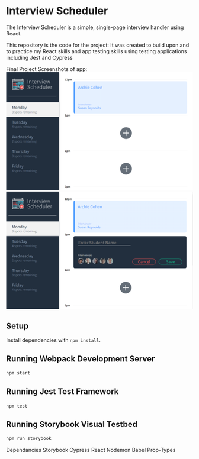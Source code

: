 # Interview Scheduler
The Interview Scheduler is a simple, single-page interview handler using React.

This repository is the code for the project: It was created to build upon and to practice my React skills and app testing skills using testing applications including Jest and Cypress

Final Project 
Screenshots of app:
!["Scheduler Main"](https://raw.githubusercontent.com/gmarkoski/Scheduler-React/149e97f3f19cf3fbc0448c9da696da7b40712af7/Interviewer%20Main.png)
!["Scheduler Add an interview"](https://raw.githubusercontent.com/gmarkoski/Scheduler-React/149e97f3f19cf3fbc0448c9da696da7b40712af7/Interviewer%20Add.png)


## Setup
Install dependencies with `npm install`.

## Running Webpack Development Server
```sh
npm start
```

## Running Jest Test Framework
```sh
npm test
```

## Running Storybook Visual Testbed
```sh
npm run storybook
```
Dependancies 
Storybook
Cypress
React
Nodemon
Babel
Prop-Types
